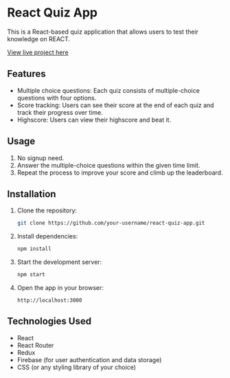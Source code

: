 # React Quiz App

This is a React-based quiz application that allows users to test their knowledge on REACT.

[View live project here](https://the-react-quiz-kw.netlify.app/)

## Features

- Multiple choice questions: Each quiz consists of multiple-choice questions with four options.
- Score tracking: Users can see their score at the end of each quiz and track their progress over time.
- Highscore: Users can view their highscore and beat it.

## Usage

1. No signup need.
2. Answer the multiple-choice questions within the given time limit.
3. Repeat the process to improve your score and climb up the leaderboard.

## Installation

1. Clone the repository:

   ```bash
   git clone https://github.com/your-username/react-quiz-app.git
   ```

2. Install dependencies:

   ```bash
   npm install
   ```

3. Start the development server:

   ```bash
   npm start
   ```

4. Open the app in your browser:

   ```
   http://localhost:3000
   ```

## Technologies Used

- React
- React Router
- Redux
- Firebase (for user authentication and data storage)
- CSS (or any styling library of your choice)
